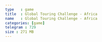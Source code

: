 ```yaml
---
type   : game
title  : Global Touring Challenge - Africa
name   : Global Touring Challenge - Africa
categories: [game]
telegram : 729
size : 271 MB
---
```



